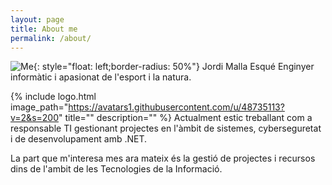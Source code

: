 ```yaml
---
layout: page
title: About me
permalink: /about/
---
```

![Me](https://avatars1.githubusercontent.com/u/48735113?v=2&s=200#thumbnail){: style="float: left;border-radius: 50%"} Jordi Malla Esqué Enginyer informàtic i apasionat de l'esport i la natura.  

{% include logo.html image_path="https://avatars1.githubusercontent.com/u/48735113?v=2&s=200" title="" description="" %}
Actualment estic treballant com a responsable TI gestionant projectes en l'àmbit de sistemes, cyberseguretat i de desenvolupament amb .NET.  

La part que m'interesa mes ara mateix és la gestió de projectes i recursos dins de l'ambit de les Tecnologies de la Informació.

